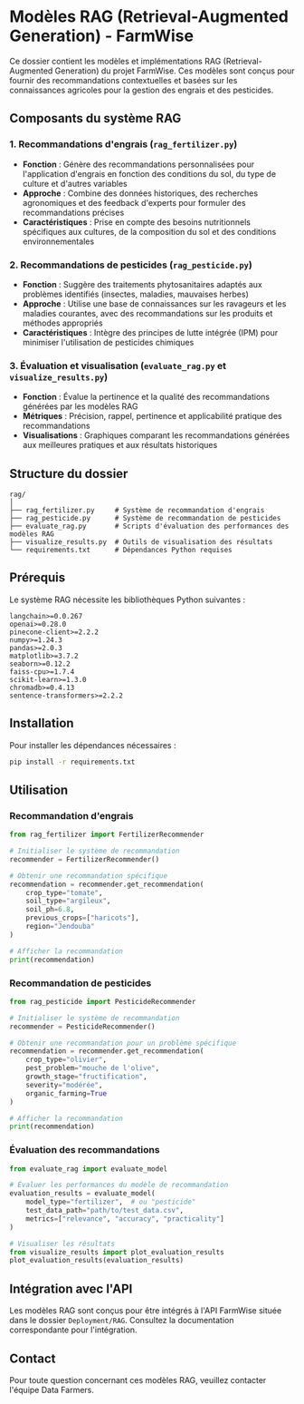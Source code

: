 # Modèles RAG (Retrieval-Augmented Generation) - FarmWise

Ce dossier contient les modèles et implémentations RAG (Retrieval-Augmented Generation) du projet FarmWise. Ces modèles sont conçus pour fournir des recommandations contextuelles et basées sur les connaissances agricoles pour la gestion des engrais et des pesticides.

## Composants du système RAG

### 1. Recommandations d'engrais (`rag_fertilizer.py`)
- **Fonction** : Génère des recommandations personnalisées pour l'application d'engrais en fonction des conditions du sol, du type de culture et d'autres variables
- **Approche** : Combine des données historiques, des recherches agronomiques et des feedback d'experts pour formuler des recommandations précises
- **Caractéristiques** : Prise en compte des besoins nutritionnels spécifiques aux cultures, de la composition du sol et des conditions environnementales

### 2. Recommandations de pesticides (`rag_pesticide.py`)
- **Fonction** : Suggère des traitements phytosanitaires adaptés aux problèmes identifiés (insectes, maladies, mauvaises herbes)
- **Approche** : Utilise une base de connaissances sur les ravageurs et les maladies courantes, avec des recommandations sur les produits et méthodes appropriés
- **Caractéristiques** : Intègre des principes de lutte intégrée (IPM) pour minimiser l'utilisation de pesticides chimiques

### 3. Évaluation et visualisation (`evaluate_rag.py` et `visualize_results.py`)
- **Fonction** : Évalue la pertinence et la qualité des recommandations générées par les modèles RAG
- **Métriques** : Précision, rappel, pertinence et applicabilité pratique des recommandations
- **Visualisations** : Graphiques comparant les recommandations générées aux meilleures pratiques et aux résultats historiques

## Structure du dossier

```
rag/
│
├── rag_fertilizer.py     # Système de recommandation d'engrais
├── rag_pesticide.py      # Système de recommandation de pesticides
├── evaluate_rag.py       # Scripts d'évaluation des performances des modèles RAG
├── visualize_results.py  # Outils de visualisation des résultats
└── requirements.txt      # Dépendances Python requises
```

## Prérequis

Le système RAG nécessite les bibliothèques Python suivantes :

```
langchain>=0.0.267
openai>=0.28.0
pinecone-client>=2.2.2
numpy>=1.24.3
pandas>=2.0.3
matplotlib>=3.7.2
seaborn>=0.12.2
faiss-cpu>=1.7.4
scikit-learn>=1.3.0
chromadb>=0.4.13
sentence-transformers>=2.2.2
```

## Installation

Pour installer les dépendances nécessaires :

```bash
pip install -r requirements.txt
```

## Utilisation

### Recommandation d'engrais

```python
from rag_fertilizer import FertilizerRecommender

# Initialiser le système de recommandation
recommender = FertilizerRecommender()

# Obtenir une recommandation spécifique
recommendation = recommender.get_recommendation(
    crop_type="tomate",
    soil_type="argileux",
    soil_ph=6.8,
    previous_crops=["haricots"],
    region="Jendouba"
)

# Afficher la recommandation
print(recommendation)
```

### Recommandation de pesticides

```python
from rag_pesticide import PesticideRecommender

# Initialiser le système de recommandation
recommender = PesticideRecommender()

# Obtenir une recommandation pour un problème spécifique
recommendation = recommender.get_recommendation(
    crop_type="olivier",
    pest_problem="mouche de l'olive",
    growth_stage="fructification",
    severity="modérée",
    organic_farming=True
)

# Afficher la recommandation
print(recommendation)
```

### Évaluation des recommandations

```python
from evaluate_rag import evaluate_model

# Évaluer les performances du modèle de recommandation
evaluation_results = evaluate_model(
    model_type="fertilizer",  # ou "pesticide"
    test_data_path="path/to/test_data.csv",
    metrics=["relevance", "accuracy", "practicality"]
)

# Visualiser les résultats
from visualize_results import plot_evaluation_results
plot_evaluation_results(evaluation_results)
```

## Intégration avec l'API

Les modèles RAG sont conçus pour être intégrés à l'API FarmWise située dans le dossier `Deployment/RAG`. Consultez la documentation correspondante pour l'intégration.

## Contact

Pour toute question concernant ces modèles RAG, veuillez contacter l'équipe Data Farmers.
